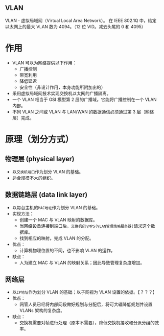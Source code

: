VLAN
---
VLAN - 虚拟局域网（Virtual Local Area Network）。
在 IEEE 802.1Q 中，给定以太网上的最大 VLAN 数为 4094。（12 位 VID。减去头尾的 0 和 4095）

# 作用
* VLAN 可以为网络提供以下作用：
    * 广播控制
    * 带宽利用
    * 降低延迟
    * 安全性（非设计作用，本身功能所附加出的）
* 采用虚拟局域网技术实现交换机以太网的广播隔离。
* 一个 VLAN 相当于 OSI 模型第 2 层的广播域，它能将广播控制在一个 VLAN 内部。
* 不同 VLAN 之间或 VLAN 与 LAN/WAN 的数据通信必须通过第 3 层（网络层）完成。

# 原理（划分方式）
## 物理层 (physical layer)
* 以`交换机端口`作为划分 VLAN 的基础。
* 适合规模不大的组织。

## 数据链路层 (data link layer)
* 以每台主机的`MAC地址`作为划分 VLAN 的基础。
* 实现方法：
    * 创建一个 MAC 与 VLAN 映射的数据库。
    * 当网络设备连接到端口后，`交换机`向`VMPS(VLAN管理策略服务器)`请求这个数据库。
    * 找到相应的映射，完成 VLAN 的分配。
* 优点：
    * 计算机物理位置的不同，也不影响 VLAN 的运作。
* 缺点：
    * 人为建立 MAC 与 VLAN 的映射关系；因此导致管理复杂度增加。

## 网络层
* 以`IP地址`作为划分 VLAN 的基础；以子网视为 VLAN 设置的依据。【？？？】
* 优点：
    * 网管人员已经将内部网段做好规划与分配后，将可大辐降低规划并设置 VLANs 架构的复杂度。
* 缺点：
    * 交换机需要对帧进行处理（原本不需要），降低交换机接收和分派分组的效率。
